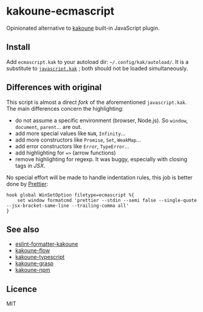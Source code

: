 # kakoune-ecmascript

Opinionated alternative to [kakoune](http://kakoune.org) built-in JavaScript plugin.

## Install

Add `ecmascript.kak` to your autoload dir: `~/.config/kak/autoload/`.
It is a substitute to [`javascript.kak`](https://github.com/mawww/kakoune/blob/master/rc/base/javascript.kak) ; both should not be loaded simultaneously.

## Differences with original

This script is almost a direct *fork* of the aforementioned `javascript.kak`.
The main differences concern the highlighting:

- do not assume a specific environment (browser, Node.js). So `window`, `document`, `parent`… are out.
- add more special values like `NaN`, `Infinity`…
- add more constructors like `Promise`, `Set`, `WeakMap`…
- add error constructors like `Error`, `TypeError`…
- add highlighting for `=>` (arrow functions)
- remove highlighting for regexp. It was buggy, especially with closing tags in *JSX*.

No special effort will be made to handle indentation rules, this job is better done by [Prettier](https://github.com/prettier/prettier):

```
hook global WinSetOption filetype=ecmascript %{
    set window formatcmd 'prettier --stdin --semi false --single-quote --jsx-bracket-same-line --trailing-comma all'
}
```

## See also

- [eslint-formatter-kakoune](https://github.com/Delapouite/eslint-formatter-kakoune)
- [kakoune-flow](https://github.com/Delapouite/kakoune-flow)
- [kakoune-typescript](https://github.com/atomrc/kakoune-typescript)
- [kakoune-grasp](https://github.com/Delapouite/kakoune-grasp)
- [kakoune-npm](https://github.com/Delapouite/kakoune-npm)

## Licence

MIT

